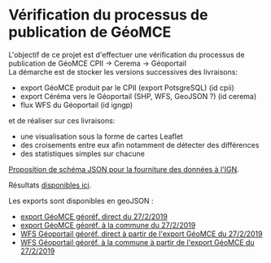 # Vérification du processus de publication de GéoMCE

L'objectif de ce projet est d'effectuer une vérification du processus de publication de GéoMCE CPII -> Cerema -> Géoportail  
La démarche est de stocker les versions successives des livraisons:

  - export GéoMCE produit par le CPII (export PotsgreSQL) (id cpii)
  - export Céréma vers le Géoportail (SHP, WFS, GeoJSON ?) (id cerema)
  - flux WFS du Géoportail (id igngp)
  
et de réaliser sur ces livraisons:
  - une visualisation sous la forme de cartes Leaflet
  - des croisements entre eux afin notamment de détecter des différences
  - des statistiques simples sur chacune

[Proposition de schéma JSON pour la fourniture des données à l'IGN](https://benoitdavidfr.github.io/geomce/geomce.schema.json).

Résultats [disponibles ici](http://gexplor.fr/geomce).

Les exports sont disponibles en geoJSON :
  - [export GéoMCE géoréf. direct du 27/2/2019](https://benoitdavidfr.github.io/geomce/mcecpii20190227direct.geojson)
  - [export GéoMCE géoréf. à la commune du 27/2/2019](https://benoitdavidfr.github.io/geomce/mcecpii20190227commune.geojson)
  - [WFS Géoportail géoréf. direct à partir de l'export GéoMCE du 27/2/2019](https://benoitdavidfr.github.io/geomce/mceigngp20190227direct.geojson)
  - [WFS Géoportail géoréf. à la commune à partir de l'export GéoMCE du 27/2/2019](https://benoitdavidfr.github.io/geomce/mceigngp20190227commune.geojson)
